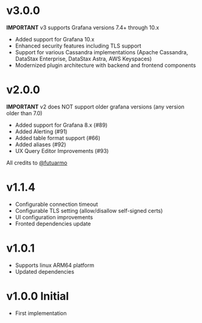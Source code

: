 # v3.0.0

**IMPORTANT** v3 supports Grafana versions 7.4+ through 10.x

* Added support for Grafana 10.x
* Enhanced security features including TLS support
* Support for various Cassandra implementations (Apache Cassandra, DataStax Enterprise, DataStax Astra, AWS Keyspaces)
* Modernized plugin architecture with backend and frontend components

# v2.0.0

**IMPORTANT** v2 does NOT support older grafana versions (any version older than 7.0)

* Added support for Grafana 8.x (#89)
* Added Alerting (#91)
* Added table format support (#66)
* Added aliases (#92)
* UX Query Editor Improvements (#93)

All credits to [@futuarmo](https://www.linkedin.com/in/armen-khachkinaev)

# v1.1.4

* Configurable connection timeout
* Configurable TLS setting (allow/disallow self-signed certs)
* UI configuration improvements
* Fronted dependencies update

# v1.0.1

* Supports linux ARM64 platform
* Updated dependencies

# v1.0.0 Initial

* First implementation